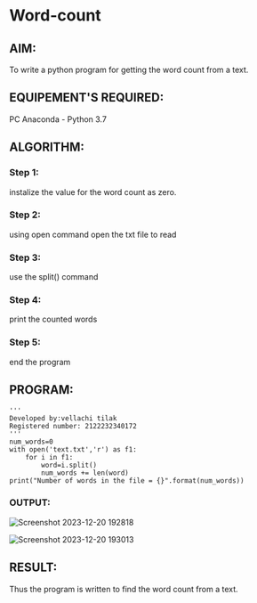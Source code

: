 # Word-count
## AIM:
To write a python program for getting the word count from a text.
## EQUIPEMENT'S REQUIRED: 
PC
Anaconda - Python 3.7
## ALGORITHM: 
### Step 1:
instalize the value for the word count as zero.
### Step 2: 
 using open command open the txt file to read
### Step 3: 
use the split() command
### Step 4:  
print the counted words
### Step 5: 
end the program 
## PROGRAM:
```
'''
Developed by:vellachi tilak
Registered number: 2122232340172
'''
num_words=0
with open('text.txt','r') as f1:
    for i in f1:
        word=i.split()
        num_words += len(word)
print("Number of words in the file = {}".format(num_words))
```
### OUTPUT:
![Screenshot 2023-12-20 192818](https://github.com/Thilak45/Word-count/assets/138849161/872e2405-45c7-4b1f-9d64-44a50908443b)

![Screenshot 2023-12-20 193013](https://github.com/Thilak45/Word-count/assets/138849161/bd3e08e4-846e-43ed-be9f-9173b0ceea00)

## RESULT:
Thus the program is written to find the word count from a text.
